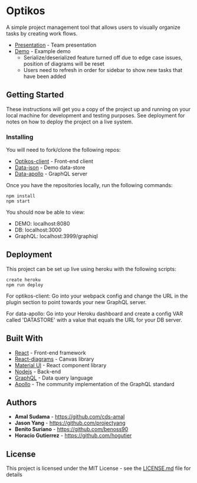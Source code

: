 # Optikos

A simple project management tool that allows users to visually organize tasks by creating work flows.

* [Presentation](https://youtu.be/vdUqbHtfCqs) - Team presentation
* [Demo](https://optikos-demo.herokuapp.com) - Example demo
  * Serialize/deserialized feature turned off due to edge case issues, position of diagrams will be reset
  * Users need to refresh in order for sidebar to show new tasks that have been added

## Getting Started

These instructions will get you a copy of the project up and running on your local machine for development and testing purposes. See deployment for notes on how to deploy the project on a live system.

### Installing

You will need to fork/clone the following repos:

* [Optikos-client](https://github.com/optikos-plan/optikos-client) - Front-end client
* [Data-json](https://github.com/optikos-plan/data-json) - Demo data-store
* [Data-apollo](https://github.com/optikos-plan/data-apollo) - GraphQL server

Once you have the repositories locally, run the following commands:

```
npm install
npm start
```

You should now be able to view:

* DEMO: localhost:8080
* DB: localhost:3000
* GraphQL: localhost:3999/graphiql

## Deployment

This project can be set up live using heroku with the following scripts:

```
create heroku
npm run deploy
```
For optikos-client:
Go into your webpack config and change the URL in the plugin section to point towards your new GraphQL server.

For data-apollo:
Go into your Heroku dashboard and create a config VAR called 'DATASTORE' with a value that equals the URL for your DB server.

## Built With

* [React](https://reactjs.org/) - Front-end framework
* [React-diagrams](https://projectstorm.gitbooks.io/react-diagrams/) - Canvas library
* [Material UI](https://material-ui.com/) - React component library
* [Nodejs](https://nodejs.org/en/) - Back-end
* [GraphQL](https://graphql.org/learn/) - Data query language
* [Apollo](https://www.apollographql.com/) - The community implementation of the GraphQL standard


## Authors

* **Amal Sudama** - https://github.com/cds-amal
* **Jason Yang** - https://github.com/projectyang
* **Benito Suriano** - https://github.com/benoss90
* **Horacio Gutierrez** - https://github.com/hogutier

## License

This project is licensed under the MIT License - see the [LICENSE.md](LICENSE.md) file for details



